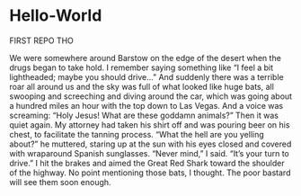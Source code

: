 # Hello-World
FIRST REPO THO
 
 We were somewhere around Barstow on the edge of the desert when the drugs began to
take hold. I remember saying something like “I feel a bit lightheaded; maybe you should drive…”
And suddenly there was a terrible roar all around us and the sky was full of what looked like
huge bats, all swooping and screeching and diving around the car, which was going about a
hundred miles an hour with the top down to Las Vegas. And a voice was screaming: “Holy Jesus!
What are these goddamn animals?” Then it was quiet again. My attorney had taken his shirt off
and was pouring beer on his chest, to facilitate the tanning process. “What the hell are you
yelling about?” he muttered, staring up at the sun with his eyes closed and covered with wraparound
Spanish sunglasses. “Never mind,” I said. “It’s your turn to drive.” I hit the brakes and
aimed the Great Red Shark toward the shoulder of the highway. No point mentioning those bats,
I thought. The poor bastard will see them soon enough. 
